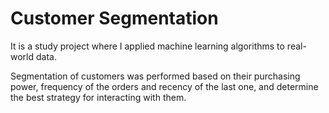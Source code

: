 # Customer Segmentation

It is a study project where I applied machine learning algorithms to real-world data. 

Segmentation of customers was performed based on their purchasing power, frequency of the orders and recency of the last one, and determine the best strategy for interacting with them.
